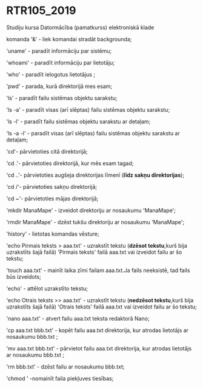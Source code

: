 # RTR105_2019
Studiju kursa Datormācība (pamatkurss) elektroniskā klade

komanda '&' - liek komandai stradāt backgrounda;

'uname' - paradīt informāciju par sistēmu;

'whoami' - paradīt informāciju par lietotāju;

'who' - paradīt ielogotus lietotājus ;

'pwd' - parada, kurā direktorijā mes esam;

'ls' - paradīt failu sistēmas objektu sarakstu;

'ls -a' - paradīt visas (arī slēptas) failu sistēmas objektu sarakstu;

'ls -l' - paradīt failu sistēmas objektu sarakstu ar detaļam;

'ls -a -l' - paradīt visas (arī slēptas) failu sistēmas objektu sarakstu ar detaļam;

'cd'- pārvietoties citā direktorijā;

'cd .'- pārvietoties direktorijā, kur mēs esam tagad;

'cd ..'- pārvietoties augšeja direktorijas līmenī (**līdz sakņu direktorijas**);

'cd /'- pārvietoties sakņu direktorijā;

'cd ~'- pārvietoties mājas direktorijā;

'mkdir ManaMape' - izveidot direktoriju ar nosaukumu 'ManaMape';

'rmdir ManaMape' - dzēst tukšu direktoriju ar nosaukumu 'ManaMape';

'history' - lietotas komandas vēsture;

'echo Pirmais teksts > aaa.txt' - uzrakstīt tekstu (**dzēsot tekstu**,kurš bija uzrakstīts šajā failā) 'Pirmais teksts' failā aaa.txt vai izveidot failu ar šo tekstu; 

'touch aaa.txt' - mainīt laika zīmi failam aaa.txt.Ja fails neeksistē, tad fails būs izveidots;

'echo' - attēlot uzrakstīto tekstu;

'echo Otrais teksts >> aaa.txt' - uzrakstīt tekstu (**nedzēsot tekstu**,kurš bija uzrakstīts šajā failā) 'Otrais teksts' failā aaa.txt vai izveidot failu ar šo tekstu; 

'nano aaa.txt' - atvert failu aaa.txt teksta redaktorā Nano;

'cp aaa.txt bbb.txt' - kopēt failu aaa.txt direktorija, kur atrodas lietotājs ar nosaukumu bbb.txt ;

'mv aaa.txt bbb.txt' - pārvietot failu aaa.txt direktorija, kur atrodas lietotājs ar nosaukumu bbb.txt ;

'rm bbb.txt' - dzēst failu ar nosaukumu bbb.txt;

'chmod ' -nomainīt faila piekļuves tiesības;
